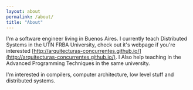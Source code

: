 ```yaml
---
layout: about
permalink: /about/
title: "About"
---
```


I'm a software engineer living in Buenos Aires. I currently teach Distributed Systems in the UTN FRBA University, check out it's webpage if you're interested [http://arquitecturas-concurrentes.github.io/](http://arquitecturas-concurrentes.github.io/). I Also help teaching in the Advanced Programming Techniques in the same university.

I'm interested in compilers, computer architecture, low level stuff and distributed systems.